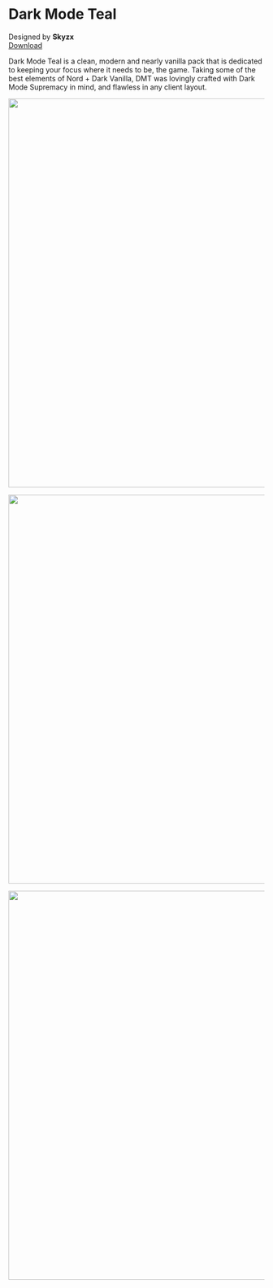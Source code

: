 # Dark Mode Teal
Designed by **Skyzx** <br/>
[Download](https://github.com/melkypie/resource-packs/archive/dark-mode-teal.zip)

Dark Mode Teal is a clean, modern and nearly vanilla pack that is dedicated to keeping your focus where it needs to be, the game. Taking some of the best elements of Nord + Dark Vanilla, DMT was lovingly crafted with Dark Mode Supremacy in mind, and flawless in any client layout.

<img src="https://i.imgur.com/YwScOFL.png" width="765"><br/>


<img src="https://i.imgur.com/MYpdkH4.png" width="765"><br/>


<img src="https://i.imgur.com/EQTh6wK.png" width="765"><br/>